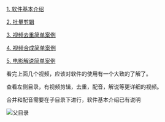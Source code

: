 

[1. 软件基本介绍](https://www.bilibili.com/video/BV1qv411C7rp/)

[2. 批量剪辑](https://www.bilibili.com/video/BV1mK4y1a7A6/)

[3. 视频去重简单案例](https://www.bilibili.com/video/BV1rt4y1i7hC/)

[4. 视频合成简单案例](https://www.bilibili.com/video/BV1eK4y1a7h6/)

[5. 电影解说简单案例](https://www.bilibili.com/video/BV1wD4y1o7Qt/)

看完上面几个视频，应该对软件的使用有一个大致的了解了。

查看左侧目录，有视频剪辑，去重，配音，解说等更详细的视频。



合并和配音需要在子目录下进行，软件基本介绍已有说明

![父目录](https://images.gitee.com/uploads/images/2020/0922/213758_7ec69574_1093073.png "屏幕截图.png")
